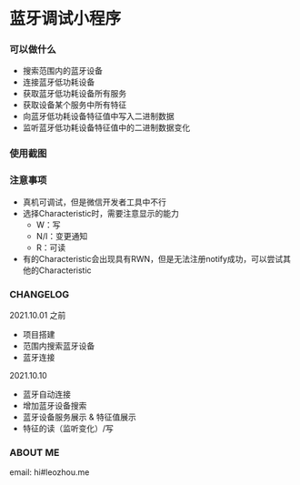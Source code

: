 # 蓝牙调试小程序

### 可以做什么

- 搜索范围内的蓝牙设备
- 连接蓝牙低功耗设备
- 获取蓝牙低功耗设备所有服务
- 获取设备某个服务中所有特征
- 向蓝牙低功耗设备特征值中写入二进制数据
- 监听蓝牙低功耗设备特征值中的二进制数据变化



### 使用截图





###  注意事项

- 真机可调试，但是微信开发者工具中不行
- 选择Characteristic时，需要注意显示的能力
  - W：写
  - N/I：变更通知
  - R：可读
- 有的Characteristic会出现具有RWN，但是无法注册notify成功，可以尝试其他的Characteristic



### CHANGELOG

2021.10.01 之前

- 项目搭建
- 范围内搜索蓝牙设备
- 蓝牙连接

2021.10.10

- 蓝牙自动连接
- 增加蓝牙设备搜索
- 蓝牙设备服务展示 & 特征值展示
- 特征的读（监听变化）/写



### ABOUT ME 

email: hi#leozhou.me

